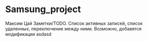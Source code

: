 # Samsung_project
Максим Цай 
Заметки/TODO. Список активных записей, список удаленных, переключение между ними. Возможно, добавятся модификации
asdasd